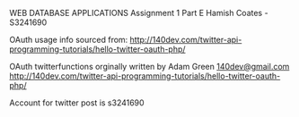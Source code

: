 WEB DATABASE APPLICATIONS
Assignment 1 Part E
Hamish Coates - S3241690


OAuth usage info sourced from:
http://140dev.com/twitter-api-programming-tutorials/hello-twitter-oauth-php/

OAuth twitterfunctions orginally written by Adam Green <140dev@gmail.com>
http://140dev.com/twitter-api-programming-tutorials/hello-twitter-oauth-php/

Account for twitter post is s3241690
